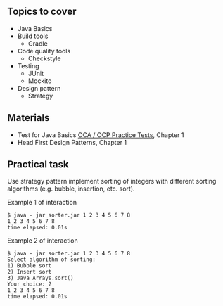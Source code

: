 ## Topics to cover
* Java Basics
* Build tools
    * Gradle
* Code quality tools
    * Checkstyle
* Testing
    * JUnit
    * Mockito
* Design pattern
    * Strategy

## Materials
* Test for Java Basics [OCA / OCP Practice Tests](http://www.allitebooks.com/oca-ocp-practice-tests/), Chapter 1
* Head First Design Patterns, Chapter 1

## Practical task
Use strategy pattern implement sorting of integers with different sorting algorithms (e.g. bubble, insertion, etc. sort).

Example 1 of interaction
```shell
$ java - jar sorter.jar 1 2 3 4 5 6 7 8
1 2 3 4 5 6 7 8
time elapsed: 0.01s
```

Example 2 of interaction
```shell
$ java - jar sorter.jar 1 2 3 4 5 6 7 8
Select algorithm of sorting:
1) Bubble sort
2) Insert sort
3) Java Arrays.sort()
Your choice: 2
1 2 3 4 5 6 7 8
time elapsed: 0.01s
```
